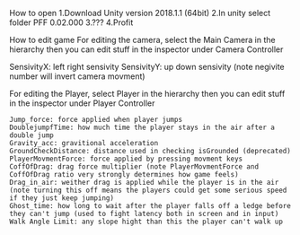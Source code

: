 How to open
1.Download Unity version 2018.1.1 (64bit)
2.In unity select folder PFF 0.02.000
3.???
4.Profit


How to edit game
For editing the camera, select the Main Camera in the hierarchy
then you can edit stuff in the inspector under Camera Controller

SensivityX: left right sensivity
SensivityY: up down sensivity (note negivite number will invert camera movment)


For editing the Player, select Player in the hierarchy
then you can edit stuff in the inspector under Player Controller

	Jump_force: force applied when player jumps
	DoublejumpfTime: how much time the player stays in the air after a double jump
	Gravity_acc: gravitional acceleration
	GroundCheckDistance: distance used in checking isGrounded (deprecated)
	PlayerMovmentForce: force applied by pressing movment keys
	CoffOfDrag: drag force multiplier (note PlayerMovmentForce and CoffOfDrag ratio very strongly determines how game feels)
	Drag_in_air: weither drag is applied while the player is in the air (note turning this off means the players could get some serious speed if they just keep jumping)
	Ghost_time: how long to wait after the player falls off a ledge before they can't jump (used to fight latency both in screen and in input)
	Walk Angle Limit: any slope hight than this the player can't walk up

